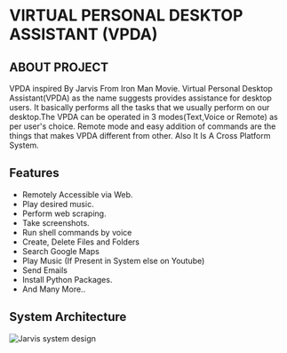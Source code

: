 # VIRTUAL PERSONAL DESKTOP ASSISTANT (VPDA)

## ABOUT PROJECT
VPDA inspired By Jarvis From Iron Man Movie. Virtual Personal Desktop Assistant(VPDA) as the name suggests provides assistance for desktop users. It basically performs all the tasks that we usually perform on our desktop.The VPDA can be operated in 3 modes(Text,Voice or Remote) as per user's choice. Remote mode and easy addition of commands are the things that makes VPDA different from other. Also It Is A Cross Platform System.

## Features

- Remotely Accessible via Web.
- Play desired music.
- Perform web scraping.
- Take screenshots.
- Run shell commands by voice
- Create, Delete Files and Folders
- Search Google Maps
- Play Music (If Present in System else on Youtube)
- Send Emails
- Install Python Packages.
- And Many More..


## System Architecture

![Jarvis system design](https://lh6.googleusercontent.com/B6mDY44POTyDymPoR-xeqbg1npoJza03aI911VS1cK6z_S5sc9cEPNzCU7MKNmANSZ48LgZg7N4tZLBRYIy-DCqNmNEWIJqN3DS_1WRgKXSvTH7F0_7fN_hCZPADhMlqS-HH8uo9gkw)

